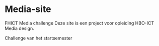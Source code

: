 # Media-site
FHICT Media challenge
Deze site is een project voor opleiding HBO-ICT
Media design. 

Challenge van het startsemester
